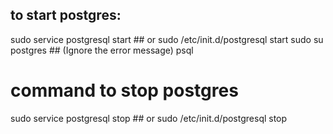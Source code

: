 ## to start postgres:

sudo service postgresql start ## or sudo /etc/init.d/postgresql start
sudo su postgres  ## (Ignore the error message)
psql

# command to stop postgres

sudo service postgresql stop ## or sudo /etc/init.d/postgresql stop
